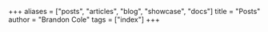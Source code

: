 +++
aliases = ["posts", "articles", "blog", "showcase", "docs"]
title = "Posts"
author = "Brandon Cole"
tags = ["index"]
+++
